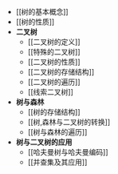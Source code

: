 - [[树的基本概念]]
- [[树的性质]]
- **二叉树**
	- [[二叉树的定义]]
	- [[特殊的二叉树]]
	- [[二叉树的性质]]
	- [[二叉树的存储结构]]
	- [[二叉树的遍历]]
	- [[线索二叉树]]
- **树与森林**
	- [[树的存储结构]]
	- [[树,森林与二叉树的转换]]
	- [[树与森林的遍历]]
- **树与二叉树的应用**
	- [[哈夫曼树与哈夫曼编码]]
	- [[并查集及其应用]]
